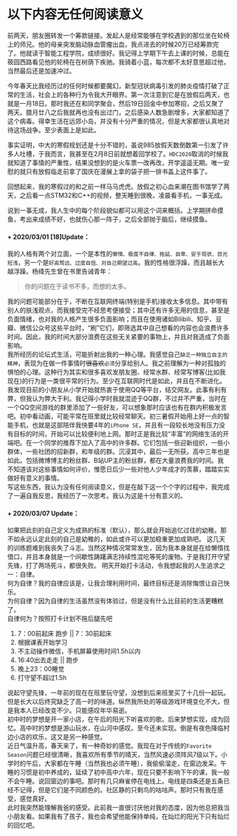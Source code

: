 <!-- ---
layout:     post
title:      :-)
subtitle:   17岁的最后一次有感
date:       2020-02-25
author:     炸毛
timecost:   10 minutes
header-style: text
catalog: true
live2d:  false
tags:
    - 漫谈
    - 不适合阅读
--- -->
# 以下内容无任何阅读意义
前两天，朋友圈转发一个筹款链接。发起人是经常能够在学校遇到的那位坐在轮椅上的师兄。他的母亲突发脑动脉血管瘤出血，我点进去的时候20万已经筹款完了。他就读于智能工程学院，成绩很好。我记得上学期下午去上课的时候，总能在筱园西路看见他的轮椅在在树荫下疾驰。我骑着小蓝，每次都不太好意思超过他，当然最后还是加速冲过。

今年春天比我经历过的任何时候都要魔幻，新型冠状病毒引发的肺炎疫情打破了正常的生活，社会上的各种行为令我大开眼界。第一次注意到它是在放假后两天，也就是一月18日。那时我还在和同学聚会，然后19日回金中参加寒招，之后又聚了两天。腊月廿八之后我就再也没有出过门，之后感染人数急剧增多，大家都知道了这个病毒。得幸生活在远郊小岛，并没有十分严重的情况，但是大家都很认真地对待这场战争。至少表面上是如此。

事实证明，中大的寒假规划还是十分不错的，虽说985放假天数倒数第一引发了许多人吐槽，于我而言，我甚至在2月8日前就想着回学校了。`HDC2020`取消的时候我就知道了事情的严重性，结果没想到的是火车票一改再改，开学遥遥无期。唯一安慰的就只有放假临走前拿了国庆在漫展上拿的袋子把一排书盖上这件事了。

回想起来，我的寒假过的和之前一样马马虎虎。放假之初心血来潮在图书馆学了两天，之后看一点STM32和C++的视频，整天睡到很晚，凌晨看手机，一事无成。

说到一事无成，我人生中的每个阶段貌似都可以用这个词来概括。上学期拼命摸鱼，考出来成绩不好，也就伤心那一阵子，之后全部抛于脑后，继续摸鱼。  
#### \+ 2020/03/01 [18]Update：  
我的人格有两个对立面，一个是本性的`懒惰、极度不自律、拖延、自卑、安于现状、目光短浅`，另一个是`好高骛远、过度自信、对自己期望过高`。我的性格很浮躁，而且越长大越浮躁。杨绛先生曾在书里告诫青年：
>你的问题在于读书不多，而想的太多。

我的问题可能部分在于，不断在互联网终端(特别是手机)接收太多信息。其中带有别人的肤浅观点，而我接受完不经思考便接受；其中还有许多无用的信息，甚至是负面情绪，也对我的人格产生很多负面影响；而且在使用诸如Bilibili、知乎、豆瓣、微信公众号这些平台时，“刷”它们，即筛选其中自己想看的内容也会浪费许多时间。因此，我的时间大部分浪费在这些无关紧要的事物上，并且对我造成了负面影响。  
我所经历的论坛式生活，可能折射出我的一种心理。我感觉自己`缺乏一种独立自主的精神`，表现为在做一件事情时~~很喜欢~~`必须`分享给别人。我之前理解为一种对孤独的惧怕的心理。这种行为其实和很多喜欢发朋友圈、经常水群、经常写博客(比如我现在)的行为是一类很平常的行为。至少在互联网时代是如此，并且在不断进化。我发现目前的小朋友从小学开始就热衷于使用QQ等平台，结交网友。此事有利有弊，但我认为弊大于利。我记得小学时我就混迹于QQ群，不过并不严重，当时在一个QQ空间游戏的群里添加了一些好友，可以想象那时应该也有在群内积极发言吧。初中看动画，可能平常在班里就比较经常聊天。初三暑假开始用上好一点的智能手机，也就是这部陪伴我快要4年的`iPhone SE`，并且有一段较长地没有压力没有目标的时间，开始可以比较便利地上网。那时正是我比较“丰富”的网络生活的开端吧。在一个同学的推荐下加入了高中的许多群。它们包括一些迎新组织，一些小群体，一些社团的招新群，和年级的群。沉浸其中，最后一无所获。高中三年也是如此。包括微博博主的粉丝群、B站UP主的粉丝群，都在大量浪费我的时间。我不知道该对这些事情如何评价，惟愿日后少一些对他人少年成才的羡慕，踏踏实实做好有意义的事情。  
写这些东西，我认为没有任何阅读意义，但是在敲下这一个个字的过程中，我完成了一遍自我反思，我经历了一次思考。我认为这是十分有意义的。
#### \+ 2020/03/07 Update： 
如果把此刻的自己定义为成熟的标准（默认），那么就会开始追忆过往的幼稚。那不如永远认定此刻的自己是幼稚的，如此或许可以更加稳重更加成熟吧。
这几天的训练题难到我丧失了斗志。当然这种情况常常发生，因为我本身就是在给懒惰找借口，并且本身就是一个间歇性踌躇满志持续性混吃等死的废物。于是我打开守望先锋，打了两场死斗，都很失败。
明天开始打卡活动，令我想起我的人生追求之一：自律。  
何为自律？我的自律应该是，让我合理利用时间，最终目标还是消除悔恨让自己快乐。  
为何自律？因为自律的生活虽然没有体验过，但是没有什么比目前的生活更糟糕了。  
自律何为？按照打卡计划不拖后腿先吧
1. 7：00前起床 跑步 \|\| 7：30前起床
2. 根据课表开始学习
3. 不主动操作微信，手机屏幕使用时间1.5h以内
4. 16:40出去走走 \|\| 跑步
5. 晚上23：00睡觉
6. 打守望不超过1.5h  

说起守望先锋，一年前的现在在班里玩守望，没想到后来班里买了十几份一起玩。但是长大以后终究缺乏了高一时的味道。纵然我所处的等级游戏环境变化不大，但是我本人已经改变不少。只能感叹年华易逝。   
初中时的梦想是开一家小店，在午后的阳光下听喜欢的歌。后来梦想实现，成为回忆。高中时的梦想是游山玩水，在山河中感叹。至今还未实现。倒是有夜色降临村边小店的欢乐，这又是另一种感觉。   
近日气温升高，春天来了，有一种奇妙的感觉。我现在对于传统的`Favorite Season`问题已经很清晰，我喜欢所有季节的晴天，当然风速必须阵风7级以下。小学时的午后，大家都在午睡（当然我也必须午睡），我偷偷溜走，在窗边发呆。午睡的习惯是初中养成的，延续了初中高中六年，现在只要不影响下午的课，我一般不会午睡。说回窗边的事吧。那时有几只麻雀停在电线上。电线是四条还是五条已经不记得，但是它们是不同颜色的。社区静的只剩鸟的咕咕声。那时只有我在感受，感觉真好。   
此时我突然能理解我爸的感受。此前我一直很讨厌他对我的态度，因为他总把我当小朋友看。如果我有了孩子，我也会希望他能保持单纯，在灿烂的阳光下只有灿烂的回忆吧。